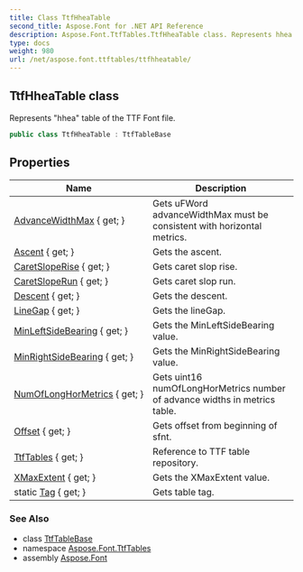 ```yaml
---
title: Class TtfHheaTable
second_title: Aspose.Font for .NET API Reference
description: Aspose.Font.TtfTables.TtfHheaTable class. Represents hhea table of the TTF Font file
type: docs
weight: 980
url: /net/aspose.font.ttftables/ttfhheatable/
---
```

## TtfHheaTable class

Represents "hhea" table of the TTF Font file.

```csharp
public class TtfHheaTable : TtfTableBase
```

## Properties

| Name | Description |
| --- | --- |
| [AdvanceWidthMax](../../aspose.font.ttftables/ttfhheatable/advancewidthmax/) { get; } | Gets uFWord advanceWidthMax must be consistent with horizontal metrics. |
| [Ascent](../../aspose.font.ttftables/ttfhheatable/ascent/) { get; } | Gets the ascent. |
| [CaretSlopeRise](../../aspose.font.ttftables/ttfhheatable/caretsloperise/) { get; } | Gets caret slop rise. |
| [CaretSlopeRun](../../aspose.font.ttftables/ttfhheatable/caretsloperun/) { get; } | Gets caret slop run. |
| [Descent](../../aspose.font.ttftables/ttfhheatable/descent/) { get; } | Gets the descent. |
| [LineGap](../../aspose.font.ttftables/ttfhheatable/linegap/) { get; } | Gets the lineGap. |
| [MinLeftSideBearing](../../aspose.font.ttftables/ttfhheatable/minleftsidebearing/) { get; } | Gets the MinLeftSideBearing value. |
| [MinRightSideBearing](../../aspose.font.ttftables/ttfhheatable/minrightsidebearing/) { get; } | Gets the MinRightSideBearing value. |
| [NumOfLongHorMetrics](../../aspose.font.ttftables/ttfhheatable/numoflonghormetrics/) { get; } | Gets uint16 numOfLongHorMetrics number of advance widths in metrics table. |
| [Offset](../../aspose.font.ttftables/ttftablebase/offset/) { get; } | Gets offset from beginning of sfnt. |
| [TtfTables](../../aspose.font.ttftables/ttftablebase/ttftables/) { get; } | Reference to TTF table repository. |
| [XMaxExtent](../../aspose.font.ttftables/ttfhheatable/xmaxextent/) { get; } | Gets the XMaxExtent value. |
| static [Tag](../../aspose.font.ttftables/ttfhheatable/tag/) { get; } | Gets table tag. |

### See Also

* class [TtfTableBase](../ttftablebase/)
* namespace [Aspose.Font.TtfTables](../../aspose.font.ttftables/)
* assembly [Aspose.Font](../../)


